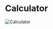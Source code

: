 # Calculator
![Calculator](https://user-images.githubusercontent.com/67406961/124345831-df520980-dbf8-11eb-8dc9-57c7b9b5c36e.jpg)

